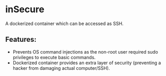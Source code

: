# inSecure

A dockerized container which can be accessed as SSH.

## Features:

- Prevents OS command injections as the non-root user required sudo privileges to execute basic commands.
- Dockerized container provides an extra layer of security (preventing a hacker from damaging actual computer/SSH).
